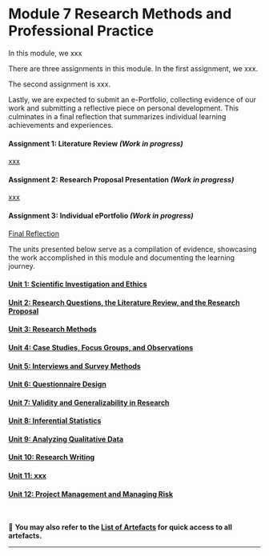 # Module 7 Research Methods and Professional Practice

In this module, we xxx

There are three assignments in this module. In the first assignment, we xxx.

The second assignment is xxx.

Lastly, we are expected to submit an e-Portfolio, collecting evidence of our work and submitting a reflective piece on personal development. This culminates in a final reflection that summarizes individual learning achievements and experiences.

#### Assignment 1: Literature Review _(Work in progress)_
[xxx](RMPP_A1_Requirement.pdf) <br>
	
#### Assignment 2: Research Proposal Presentation _(Work in progress)_
[xxx](RMPP_A2_Requirement.pdf)

#### Assignment 3: Individual ePortfolio _(Work in progress)_
[Final Reflection](RMPP_A3_Requirement.pdf)

The units presented below serve as a compilation of evidence, showcasing the work accomplished in this module and documenting the learning journey.

#### [Unit 1: Scientific Investigation and Ethics](RMPP_Unit01.md)

#### [Unit 2: Research Questions, the Literature Review, and the Research Proposal](RMPP_Unit02.md)

#### [Unit 3: Research Methods](RMPP_Unit03.md)

#### [Unit 4: Case Studies, Focus Groups, and Observations](RMPP_Unit04.md)

#### [Unit 5: Interviews and Survey Methods](RMPP_Unit05.md)

#### [Unit 6: Questionnaire Design](RMPP_Unit06.md)

#### [Unit 7: Validity and Generalizability in Research](RMPP_Unit07.md)

#### [Unit 8: Inferential Statistics](RMPP_Unit08.md)

#### [Unit 9: Analyzing Qualitative Data](RMPP_Unit09.md)

#### [Unit 10: Research Writing](RMPP_Unit10.md)

#### [Unit 11: xxx](RMPP_Unit11.md)

#### [Unit 12: Project Management and Managing Risk](RMPP_Unit12.md)
<br>

📑 **You may also refer to the [List of Artefacts](RMPP_ArtefactsSummary.md) for quick access to all artefacts.**

---
